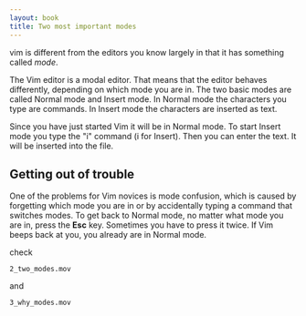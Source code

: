 ```yaml
---
layout: book
title: Two most important modes
---
```

vim is different from the editors you know largely in that it has something
called _mode_.

The Vim editor is a modal editor.  That means that the editor behaves
differently, depending on which mode you are in.  The two basic modes are
called Normal mode and Insert mode.  In Normal mode the characters you type
are commands.  In Insert mode the characters are inserted as text.

   Since you have just started Vim it will be in Normal mode.  To start Insert
mode you type the "i" command (i for Insert).  Then you can enter
the text.  It will be inserted into the file. 

## Getting out of trouble

One of the problems for Vim novices is mode confusion, which is caused by
forgetting which mode you are in or by accidentally typing a command that
switches modes.  To get back to Normal mode, no matter what mode you are in,
press the __Esc__ key.  Sometimes you have to press it twice.  If Vim beeps back
at you, you already are in Normal mode.

check 


    2_two_modes.mov

and 

    3_why_modes.mov
